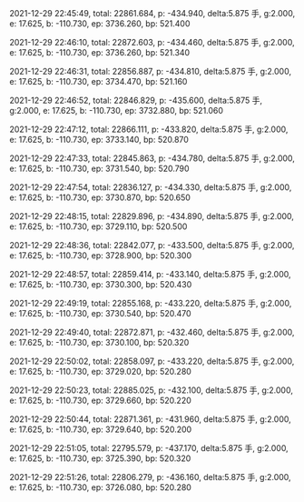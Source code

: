 2021-12-29 22:45:49, total: 22861.684, p: -434.940, delta:5.875 手, g:2.000, e: 17.625, b: -110.730, ep: 3736.260, bp: 521.400

2021-12-29 22:46:10, total: 22872.603, p: -434.460, delta:5.875 手, g:2.000, e: 17.625, b: -110.730, ep: 3736.260, bp: 521.340

2021-12-29 22:46:31, total: 22856.887, p: -434.810, delta:5.875 手, g:2.000, e: 17.625, b: -110.730, ep: 3734.470, bp: 521.160

2021-12-29 22:46:52, total: 22846.829, p: -435.600, delta:5.875 手, g:2.000, e: 17.625, b: -110.730, ep: 3732.880, bp: 521.060

2021-12-29 22:47:12, total: 22866.111, p: -433.820, delta:5.875 手, g:2.000, e: 17.625, b: -110.730, ep: 3733.140, bp: 520.870

2021-12-29 22:47:33, total: 22845.863, p: -434.780, delta:5.875 手, g:2.000, e: 17.625, b: -110.730, ep: 3731.540, bp: 520.790

2021-12-29 22:47:54, total: 22836.127, p: -434.330, delta:5.875 手, g:2.000, e: 17.625, b: -110.730, ep: 3730.870, bp: 520.650

2021-12-29 22:48:15, total: 22829.896, p: -434.890, delta:5.875 手, g:2.000, e: 17.625, b: -110.730, ep: 3729.110, bp: 520.500

2021-12-29 22:48:36, total: 22842.077, p: -433.500, delta:5.875 手, g:2.000, e: 17.625, b: -110.730, ep: 3728.900, bp: 520.300

2021-12-29 22:48:57, total: 22859.414, p: -433.140, delta:5.875 手, g:2.000, e: 17.625, b: -110.730, ep: 3730.300, bp: 520.430

2021-12-29 22:49:19, total: 22855.168, p: -433.220, delta:5.875 手, g:2.000, e: 17.625, b: -110.730, ep: 3730.540, bp: 520.470

2021-12-29 22:49:40, total: 22872.871, p: -432.460, delta:5.875 手, g:2.000, e: 17.625, b: -110.730, ep: 3730.100, bp: 520.320

2021-12-29 22:50:02, total: 22858.097, p: -433.220, delta:5.875 手, g:2.000, e: 17.625, b: -110.730, ep: 3729.020, bp: 520.280

2021-12-29 22:50:23, total: 22885.025, p: -432.100, delta:5.875 手, g:2.000, e: 17.625, b: -110.730, ep: 3729.660, bp: 520.220

2021-12-29 22:50:44, total: 22871.361, p: -431.960, delta:5.875 手, g:2.000, e: 17.625, b: -110.730, ep: 3729.640, bp: 520.200

2021-12-29 22:51:05, total: 22795.579, p: -437.170, delta:5.875 手, g:2.000, e: 17.625, b: -110.730, ep: 3725.390, bp: 520.320

2021-12-29 22:51:26, total: 22806.279, p: -436.160, delta:5.875 手, g:2.000, e: 17.625, b: -110.730, ep: 3726.080, bp: 520.280